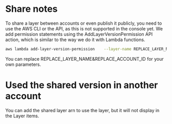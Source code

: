 # Share notes
To share a layer between accounts or even publish it publicly, you need to use the AWS CLI or the API, as this is not supported in the console yet. We add permission statements using the AddLayerVersionPermission API action, which is similar to the way we do it with Lambda functions.

```bash
aws lambda add-layer-version-permission    --layer-name REPLACE_LAYER_NAME    --version-number 1    --statement-id sharingWithOneAccount    --principal REPLACE_ACCOUNT_ID    --action lambda:GetLayerVersion
```

You can replace REPLACE_LAYER_NAME&REPLACE_ACCOUNT_ID for your own parameters.

# Used the shared version in another account
You can add the shared layer arn to use the layer, but it will not display in the Layer items.